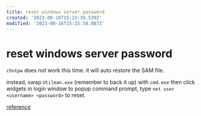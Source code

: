 ```yaml
---
title: reset windows server password
created: '2023-08-16T15:23:39.539Z'
modified: '2023-08-16T15:25:58.087Z'
---
```


# reset windows server password

`chntpw` does not work this time. it will auto restore 
the SAM file.

instead, swap `Utilman.exe` (remember to back it up) with `cmd.exe` then click widgets in login window to popup command prompt, type `net user <username> <password>` to reset.

[reference]()

